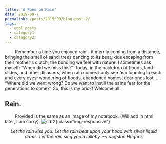 ```yaml
---
title: 'A Poem on Rain'
date: 2019-09-7
permalink: /posts/2019/09/blog-post-2/
tags:
  - cool posts
  - category1
  - category2
---
```

<!-- ONS -->
 &nbsp; &nbsp; &nbsp; &nbsp; Remember a time you enjoyed rain –  it merrily coming from a distance, bringing the smell of sand; trees dancing to its beat, kids escaping from their mother's clutch;  the bonding we feel with nature. I sometimes ask myself: <q>When did we miss this?</q> Today, in the backdrop of floods, land-slides, and other disasters, when rain comes I only see fear looming in each and every eyes; wondering of floods, abandoned homes, dear ones lost, .... <q>Where did we went wrong? Do we want to instill the same fear for the generations to come?</q> So, this is my brick! Welcome all.    

Rain.
-----
 &nbsp; &nbsp; &nbsp; &nbsp; Provided is the same as an image of my notebook. (Will add in html later, I am sorry).
 ![sdf2](/assets/mahesh_11.png){:class="img-responsive"}

<center><i> Let the rain kiss you. Let the rain beat upon your head with silver liquid drops. Let the rain sing you a lullaby. --Langston Hughes </i></center>
















